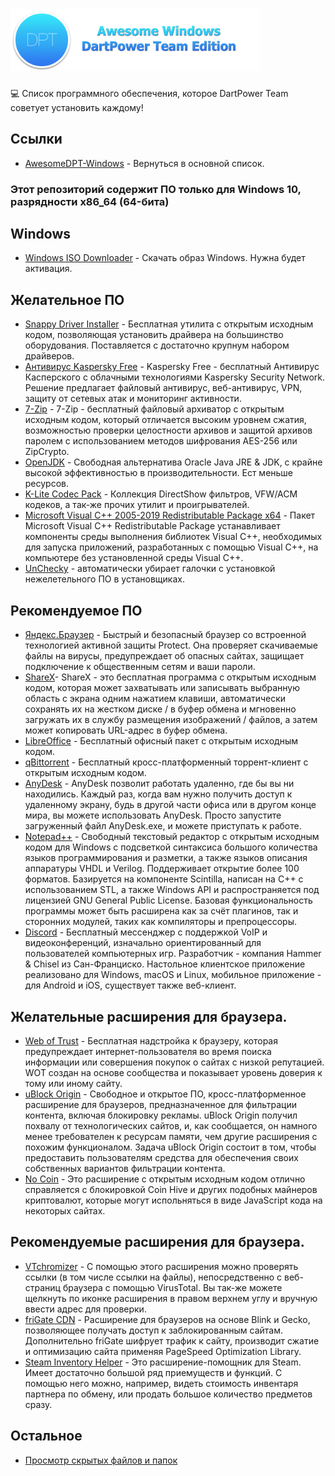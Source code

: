 # <img src="https://raw.githubusercontent.com/dpteam/AwesomeDPT-WindowsSoft/master/content/logo.png?raw=true" width="400">

💻 Список программного обеспечения, которое DartPower Team советует установить каждому!

## Ссылки

- [AwesomeDPT-Windows](https://dpteam.github.io/AwesomeDPT-Windows) - Вернуться в основной список.

### Этот репозиторий содержит ПО только для Windows 10, разрядности x86_64 (64-бита)

## Windows

- [Windows ISO Downloader](https://www.comss.ru/page.php?id=3137) - Скачать образ Windows. Нужна будет активация.

## Желательное ПО

- [Snappy Driver Installer](https://www.snappy-driver-installer.org/download) - Бесплатная утилита с открытым исходным кодом, позволяющая установить драйвера на большинство оборудования. Поставляется с достаточно крупнум набором драйверов.
- [Антивирус Kaspersky Free](https://www.comss.ru/page.php?id=2619) - Kaspersky Free - бесплатный Антивирус Касперского с облачными технологиями Kaspersky Security Network. Решение предлагает файловый антивирус, веб-антивирус, VPN, защиту от сетевых атак и мониторинг активности.
- [7-Zip](https://dl.comss.ru/download/7z1900-x64.exe) - 7-Zip - бесплатный файловый архиватор с открытым исходным кодом, который отличается высоким уровнем сжатия, возможностью проверки целостности архивов и защитой архивов паролем с использованием методов шифрования AES-256 или ZipCrypto.
- [OpenJDK](https://github.com/ojdkbuild/ojdkbuild/releases/download/1.8.0.201-1/java-1.8.0-openjdk-1.8.0.201-1.b09.ojdkbuild.windows.x86_64.msi) - Свободная альтернатива Oracle Java JRE & JDK, с крайне высокой эффективностью в производительности. Ест меньше ресурсов.
- [K-Lite Codec Pack](http://files2.codecguide.com/K-Lite_Codec_Pack_1488_Mega.exe) - Коллекция DirectShow фильтров, VFW/ACM кодеков, а так-же прочих утилит и проигрывателей.
- [Microsoft Visual C++ 2005-2019 Redistributable Package x64](http://forum.oszone.net/post1173864.html) - Пакет Microsoft Visual C++ Redistributable Package устанавливает компоненты среды выполнения библиотек Visual C++, необходимых для запуска приложений, разработанных с помощью Visual C++, на компьютере без установленной среды Visual C++.
- [UnChecky](https://unchecky.com/) - автоматически убирает галочки с установкой нежелетельного ПО в установщиках.

## Рекомендуемое ПО

- [Яндекс.Браузер](https://browser.yandex.ru) - Быстрый и безопасный браузер со встроенной технологией активной защиты Protect. Она проверяет скачиваемые файлы на вирусы, предупреждает об опасных сайтах, защищает подключение к общественным сетям и ваши пароли.
- [ShareX](https://getsharex.com/)- ShareX - это бесплатная программа с открытым исходным кодом, которая может захватывать или записывать выбранную область с экрана одним нажатием клавиши, автоматически сохранять их на жестком диске / в буфер обмена и мгновенно загружать их в службу размещения изображений / файлов, а затем может копировать URL-адрес в буфер обмена.
- [LibreOffice](https://ru.libreoffice.org) - Бесплатный офисный пакет с открытым исходным кодом.
- [qBittorrent](https://www.fosshub.com/qBittorrent.html?dwl=qbittorrent_4.1.5_x64_setup.exe) - Бесплатный кросс-платформенный торрент-клиент с открытым исходным кодом.
- [AnyDesk](https://download.anydesk.com/AnyDesk.exe) - AnyDesk позволит работать удаленно, где бы вы ни находились. Каждый раз, когда вам нужно получить доступ к удаленному экрану, будь в другой части офиса или в другом конце мира, вы можете использовать AnyDesk. Просто запустите загруженный файл AnyDesk.exe, и можете приступать к работе.
- [Notepad++](https://notepad-plus-plus.org/repository/7.x/7.6.5/npp.7.6.5.Installer.exe) - Свободный текстовый редактор с открытым исходным кодом для Windows с подсветкой синтаксиса большого количества языков программирования и разметки, а также языков описания аппаратуры VHDL и Verilog. Поддерживает открытие более 100 форматов. Базируется на компоненте Scintilla, написан на C++ с использованием STL, а также Windows API и распространяется под лицензией GNU General Public License. Базовая функциональность программы может быть расширена как за счёт плагинов, так и сторонних модулей, таких как компиляторы и препроцессоры.
- [Discord](https://discordapp.com) - Бесплатный мессенджер с поддержкой VoIP и видеоконференций, изначально ориентированный для пользователей компьютерных игр. Разработчик - компания Hammer & Chisel из Сан-Франциско. Настольное клиентское приложение реализовано для Windows, macOS и Linux, мобильное приложение - для Android и iOS, существует также веб-клиент.

## Желательные расширения для браузера.

- [Web of Trust](https://www.mywot.com) - Бесплатная надстройка к браузеру, которая предупреждает интернет-пользователя во время поиска информации или совершения покупок о сайтах с низкой репутацией. WOT создан на основе сообщества и показывает уровень доверия к тому или иному сайту. 
- [uBlock Origin](https://chrome.google.com/webstore/detail/ublock-origin/cjpalhdlnbpafiamejdnhcphjbkeiagm) - Свободное и открытое ПО, кросс-платформенное расширение для браузеров, предназначенное для фильтрации контента, включая блокировку рекламы. uBlock Origin получил похвалу от технологических сайтов, и, как сообщается, он намного менее требователен к ресурсам памяти, чем другие расширения с похожим функционалом. Задача uBlock Origin состоит в том, чтобы предоставить пользователям средства для обеспечения своих собственных вариантов фильтрации контента. 
- [No Coin](https://chrome.google.com/webstore/detail/no-coin-block-miners-on-t/gojamcfopckidlocpkbelmpjcgmbgjcl) - Это расширение с открытым исходным кодом отлично справляется с блокировкой Coin Hive и других подобных майнеров криптовалют, которые могут испольняться в виде JavaScript кода на некоторых сайтах.

## Рекомендуемые расширения для браузера.

- [VTchromizer](https://chrome.google.com/webstore/detail/vtchromizer/efbjojhplkelaegfbieplglfidafgoka) - С помощью этого расширения можно проверять ссылки (в том числе ссылки на файлы), непосредственно с веб-страниц браузера с помощью VirusTotal. Вы так-же можете щелкнуть по иконке расширения в правом верхнем углу и вручную ввести адрес для проверки.
- [friGate CDN](https://chrome.google.com/webstore/detail/frigate-cdn-smooth-access/mbacbcfdfaapbcnlnbmciiaakomhkbkb) - Расширение для браузеров на основе Blink и Gecko, позволяющее получать доступ к заблокированным сайтам. Дополнительно friGate шифрует трафик к сайту, производит сжатие и оптимизацию сайта применяя PageSpeed Optimization Library.
- [Steam Inventory Helper](https://chrome.google.com/webstore/detail/steam-inventory-helper/cmeakgjggjdlcpncigglobpjbkabhmjl) - Это расширение-помощник для Steam. Имеет достаточно большой ряд приемуществ и функций. С помощью него можно, например, видеть стоимость инвентаря партнера по обмену, или продать большое количество предметов сразу.

## Остальное

* [Просмотр скрытых файлов и папок](https://support.microsoft.com/ru-ru/help/4028316/windows-view-hidden-files-and-folders-in-windows-10)

